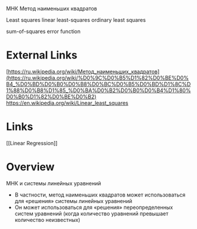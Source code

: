 
МНК
Метод наименьших квадратов

Least squares
linear least-squares
ordinary least squares

sum-of-squares error function

# External Links

[https://ru.wikipedia.org/wiki/Метод_наименьших_квадратов](https://ru.wikipedia.org/wiki/%D0%9C%D0%B5%D1%82%D0%BE%D0%B4_%D0%BD%D0%B0%D0%B8%D0%BC%D0%B5%D0%BD%D1%8C%D1%88%D0%B8%D1%85_%D0%BA%D0%B2%D0%B0%D0%B4%D1%80%D0%B0%D1%82%D0%BE%D0%B2)
https://en.wikipedia.org/wiki/Linear_least_squares

# Links

[[Linear Regression]]

# Overview

МНК и системы линейных уравнений
- В частности, метод наименьших квадратов может использоваться для «решения» системы линейных уравнений
- Он может использоваться для «решения» переопределенных систем уравнений (когда количество уравнений превышает количество неизвестных)
